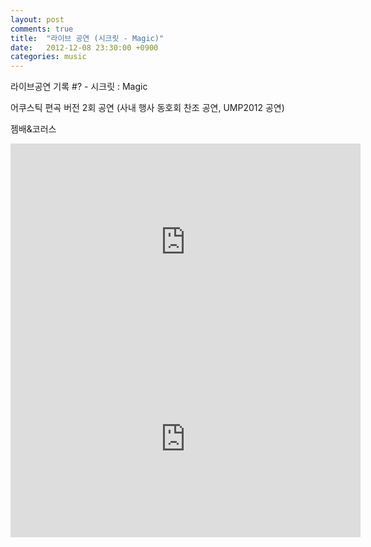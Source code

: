 ```yaml
---
layout: post
comments: true
title:  "라이브 공연 (시크릿 - Magic)"
date:   2012-12-08 23:30:00 +0900
categories: music
---
```

라이브공연 기록 #? - 시크릿 : Magic

어쿠스틱 편곡 버전 2회 공연 (사내 행사 동호회 찬조 공연, UMP2012 공연)

젬배&코러스

<iframe width="560" height="315" src="https://www.youtube-nocookie.com/embed/dpdFOTZewq4" frameborder="0" allow="autoplay; encrypted-media" allowfullscreen></iframe>

<iframe width="560" height="315" src="https://www.youtube-nocookie.com/embed/NT7X5jBjnzA" frameborder="0" allow="autoplay; encrypted-media" allowfullscreen></iframe>

